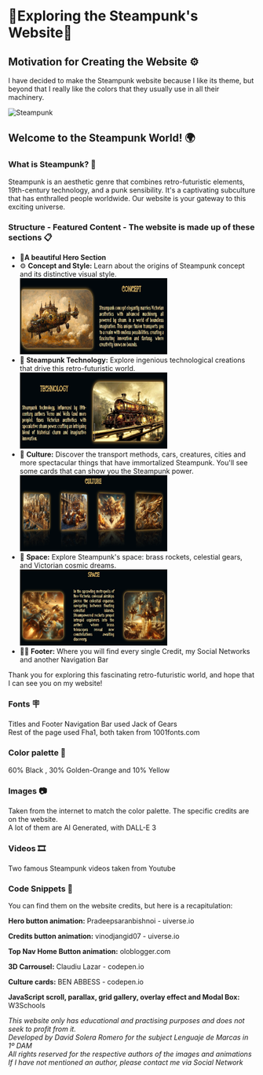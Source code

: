 # 🎇Exploring the Steampunk's Website🎇

## Motivation for Creating the Website ⚙️

I have decided to make the Steampunk website because I like its theme, but beyond that I really like the colors that they usually use in all their machinery.

<img src="https://th.bing.com/th/id/OIG.NG5XeAGNaOwU398_Y5vE?pid=ImgGn" alt="Steampunk" width="580" height="530">

## Welcome to the Steampunk World! 🌍

### What is Steampunk? 🧭

Steampunk is an aesthetic genre that combines retro-futuristic elements, 19th-century technology, and a punk sensibility. It's a captivating subculture that has enthralled people worldwide. Our website is your gateway to this exciting universe.

### Structure - Featured Content - The website is made up of these sections 📋

- 🧭**A beautiful Hero Section**
- ⚙️ **Concept and Style:** Learn about the origins of Steampunk concept and its distinctive visual style.
   <img src="img/readme/concept.png" alt="Concept" width="300px" height="155px">
- 🚂 **Steampunk Technology:** Explore ingenious technological creations that drive this retro-futuristic world.
   <img src="img/readme/technology.png" alt="Concept" width="300px" height="155px">
- 🧭 **Culture:** Discover the transport methods, cars, creatures, cities and more spectacular things that have immortalized Steampunk. You'll see some cards that can show you the Steampunk power.
   <img src="img/readme/culture.png" alt="Concept" width="300px" height="155px">
- 🚀 **Space:** Explore Steampunk's space: brass rockets, celestial gears, and Victorian cosmic dreams.
   <img src="img/readme/space.png" alt="Concept" width="300px" height="155px">
- 😶‍🌫️ **Footer:** Where you will find every single Credit, my Social Networks and another Navigation Bar

Thank you for exploring this fascinating retro-futuristic world, and hope that I can see you on my website!

### Fonts 🪧

Titles and Footer Navigation Bar used Jack of Gears<br>
Rest of the page used Fha1, both taken from 1001fonts.com

### Color palette 🌈

60% Black , 30% Golden-Orange and 10% Yellow

### Images 📷

Taken from the internet to match the color palette. The specific credits are on the website. <br>A lot of them are AI Generated, with DALL-E 3

### Videos 🎞️

Two famous Steampunk videos taken from Youtube

### Code Snippets 🛜

You can find them on the website credits, but here is a recapitulation:<br>
<p><b>Hero button animation:</b> Pradeepsaranbishnoi - uiverse.io</p>
<p><b>Credits button animation:</b> vinodjangid07 - uiverse.io</p>
<p><b>Top Nav Home Button animation:</b> oloblogger.com</p>
<p><b>3D Carrousel:</b> Claudiu Lazar - codepen.io</p>
<p><b>Culture cards:</b> BEN ABBESS - codepen.io</p>
<p><b>JavaScript scroll, parallax, grid gallery, overlay effect and Modal Box:</b> W3Schools</p>

*This website only has educational and practising purposes and does not seek to profit from it.<br>Developed by David Solera Romero for the subject Lenguaje de Marcas in 1º DAM<br>All rights reserved for the respective authors of the images and animations<br>If I have not mentioned an author, please contact me via Social Network*

